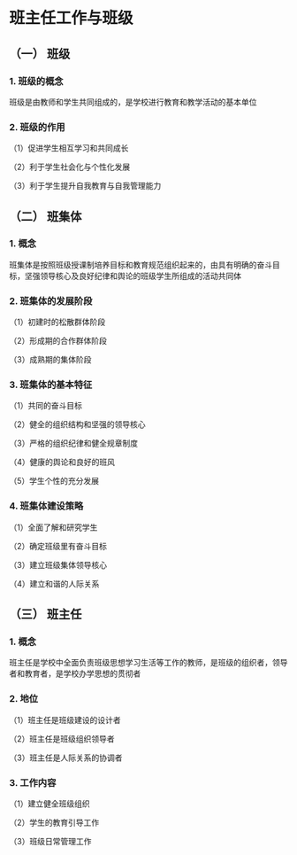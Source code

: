 # 班主任工作与班级



## （一） 班级



### 1. 班级的概念



班级是由教师和学生共同组成的，是学校进行教育和教学活动的基本单位



### 2. 班级的作用



（1）促进学生相互学习和共同成长



（2）利于学生社会化与个性化发展



（3）利于学生提升自我教育与自我管理能力



## （二） 班集体



### 1. 概念



班集体是按照班级授课制培养目标和教育规范组织起来的，由具有明确的奋斗目标，坚强领导核心及良好纪律和舆论的班级学生所组成的活动共同体



### 2. 班集体的发展阶段



（1）初建时的松散群体阶段



（2）形成期的合作群体阶段



（3）成熟期的集体阶段



### 3. 班集体的基本特征



（1）共同的奋斗目标



（2）健全的组织结构和坚强的领导核心



（3）严格的组织纪律和健全规章制度



（4）健康的舆论和良好的班风



（5）学生个性的充分发展



### 4. 班集体建设策略



（1）全面了解和研究学生



（2）确定班级里有奋斗目标



（3）建立班级集体领导核心



（4）建立和谐的人际关系



## （三） 班主任



### 1. 概念



班主任是学校中全面负责班级思想学习生活等工作的教师，是班级的组织者，领导者和教育者，是学校办学思想的贯彻者



### 2. 地位



（1）班主任是班级建设的设计者



（2）班主任是班级组织领导者



（3）班主任是人际关系的协调者



### 3. 工作内容



（1）建立健全班级组织



（2）学生的教育引导工作



（3）班级日常管理工作